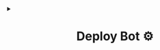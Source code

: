 <details>
<summary><b><h1 align="center">Deploy Bot ⚙️</h1></b></summary>
<p align="center">

## Simple Methods 🌟

> **[Launch on Okteto < Tutorial Video > ](http://t.me/SL_AlphaX_Team/19)**

> **[Deploy To Heroku Repo](https://github.com/SL-Alpha-X-Team/Alpha-X-MD-Bot-Installer)**

## Run as **Localhost** 🎉

> **[﹝🔧﹞ Follow the steps](https://github.com/SL-Alpha-X-Team/Alpha-X-MD-Bot-Installer/wiki/Local-Host)**

### Dont forget to join our WhatsApo **[support group](https://chat.whatsapp.com/ItIRSBUMN9t2lQzCpfAKWt)** ✊🏻

</p>
</details>

